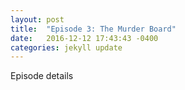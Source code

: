 ```yaml
---
layout: post
title:  "Episode 3: The Murder Board"
date:   2016-12-12 17:43:43 -0400
categories: jekyll update
---
```

Episode details